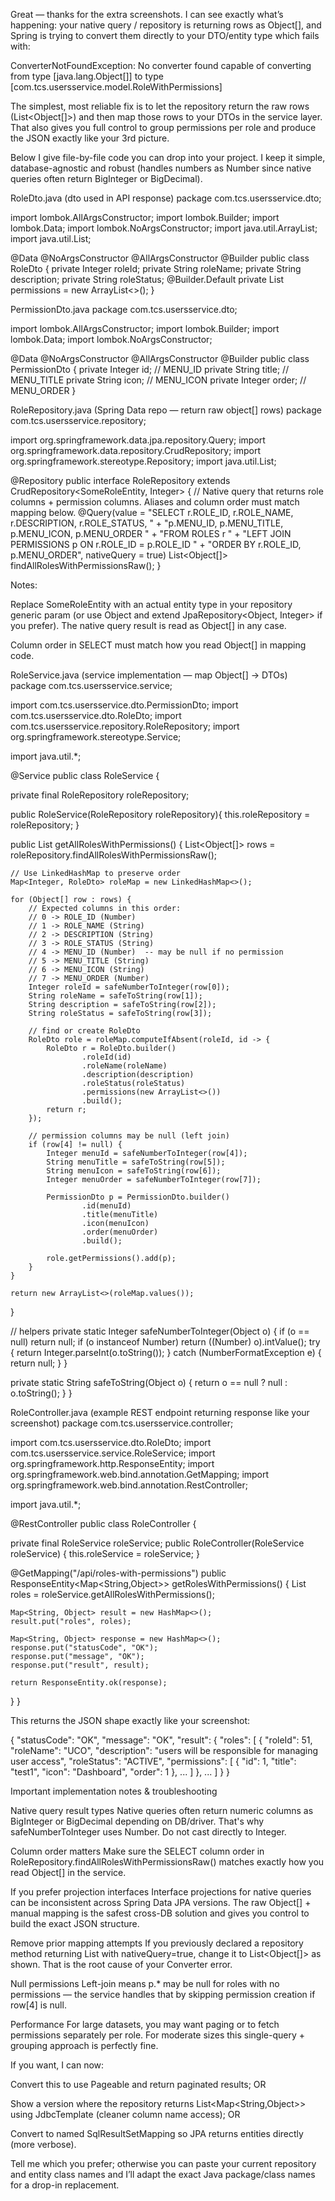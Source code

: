 Great — thanks for the extra screenshots. I can see exactly what’s happening: your native query / repository is returning rows as Object[], and Spring is trying to convert them directly to your DTO/entity type which fails with:

ConverterNotFoundException: No converter found capable of converting from type [java.lang.Object[]] to type [com.tcs.usersservice.model.RoleWithPermissions]

The simplest, most reliable fix is to let the repository return the raw rows (List<Object[]>) and then map those rows to your DTOs in the service layer. That also gives you full control to group permissions per role and produce the JSON exactly like your 3rd picture.

Below I give file-by-file code you can drop into your project. I keep it simple, database-agnostic and robust (handles numbers as Number since native queries often return BigInteger or BigDecimal).

RoleDto.java (dto used in API response)
package com.tcs.usersservice.dto;

import lombok.AllArgsConstructor; import lombok.Builder; import lombok.Data; import lombok.NoArgsConstructor; import java.util.ArrayList; import java.util.List;

@Data @NoArgsConstructor @AllArgsConstructor @Builder public class RoleDto { private Integer roleId; private String roleName; private String description; private String roleStatus; @Builder.Default private List permissions = new ArrayList<>(); }

PermissionDto.java
package com.tcs.usersservice.dto;

import lombok.AllArgsConstructor; import lombok.Builder; import lombok.Data; import lombok.NoArgsConstructor;

@Data @NoArgsConstructor @AllArgsConstructor @Builder public class PermissionDto { private Integer id; // MENU_ID private String title; // MENU_TITLE private String icon; // MENU_ICON private Integer order; // MENU_ORDER }

RoleRepository.java (Spring Data repo — return raw object[] rows)
package com.tcs.usersservice.repository;

import org.springframework.data.jpa.repository.Query; import org.springframework.data.repository.CrudRepository; import org.springframework.stereotype.Repository; import java.util.List;

@Repository public interface RoleRepository extends CrudRepository<SomeRoleEntity, Integer> { // Native query that returns role columns + permission columns. Aliases and column order must match mapping below. @Query(value = "SELECT r.ROLE_ID, r.ROLE_NAME, r.DESCRIPTION, r.ROLE_STATUS, " + "p.MENU_ID, p.MENU_TITLE, p.MENU_ICON, p.MENU_ORDER " + "FROM ROLES r " + "LEFT JOIN PERMISSIONS p ON r.ROLE_ID = p.ROLE_ID " + "ORDER BY r.ROLE_ID, p.MENU_ORDER", nativeQuery = true) List<Object[]> findAllRolesWithPermissionsRaw(); }

Notes:

Replace SomeRoleEntity with an actual entity type in your repository generic param (or use Object and extend JpaRepository<Object, Integer> if you prefer). The native query result is read as Object[] in any case.

Column order in SELECT must match how you read Object[] in mapping code.

RoleService.java (service implementation — map Object[] → DTOs)
package com.tcs.usersservice.service;

import com.tcs.usersservice.dto.PermissionDto; import com.tcs.usersservice.dto.RoleDto; import com.tcs.usersservice.repository.RoleRepository; import org.springframework.stereotype.Service;

import java.util.*;

@Service public class RoleService {

private final RoleRepository roleRepository;

public RoleService(RoleRepository roleRepository){
    this.roleRepository = roleRepository;
}

public List<RoleDto> getAllRolesWithPermissions() {
    List<Object[]> rows = roleRepository.findAllRolesWithPermissionsRaw();

    // Use LinkedHashMap to preserve order
    Map<Integer, RoleDto> roleMap = new LinkedHashMap<>();

    for (Object[] row : rows) {
        // Expected columns in this order:
        // 0 -> ROLE_ID (Number)
        // 1 -> ROLE_NAME (String)
        // 2 -> DESCRIPTION (String)
        // 3 -> ROLE_STATUS (String)
        // 4 -> MENU_ID (Number)  -- may be null if no permission
        // 5 -> MENU_TITLE (String)
        // 6 -> MENU_ICON (String)
        // 7 -> MENU_ORDER (Number)
        Integer roleId = safeNumberToInteger(row[0]);
        String roleName = safeToString(row[1]);
        String description = safeToString(row[2]);
        String roleStatus = safeToString(row[3]);

        // find or create RoleDto
        RoleDto role = roleMap.computeIfAbsent(roleId, id -> {
            RoleDto r = RoleDto.builder()
                    .roleId(id)
                    .roleName(roleName)
                    .description(description)
                    .roleStatus(roleStatus)
                    .permissions(new ArrayList<>())
                    .build();
            return r;
        });

        // permission columns may be null (left join)
        if (row[4] != null) {
            Integer menuId = safeNumberToInteger(row[4]);
            String menuTitle = safeToString(row[5]);
            String menuIcon = safeToString(row[6]);
            Integer menuOrder = safeNumberToInteger(row[7]);

            PermissionDto p = PermissionDto.builder()
                    .id(menuId)
                    .title(menuTitle)
                    .icon(menuIcon)
                    .order(menuOrder)
                    .build();

            role.getPermissions().add(p);
        }
    }

    return new ArrayList<>(roleMap.values());
}

// helpers
private static Integer safeNumberToInteger(Object o) {
    if (o == null) return null;
    if (o instanceof Number) return ((Number) o).intValue();
    try {
        return Integer.parseInt(o.toString());
    } catch (NumberFormatException e) {
        return null;
    }
}

private static String safeToString(Object o) {
    return o == null ? null : o.toString();
}
}

RoleController.java (example REST endpoint returning response like your screenshot)
package com.tcs.usersservice.controller;

import com.tcs.usersservice.dto.RoleDto; import com.tcs.usersservice.service.RoleService; import org.springframework.http.ResponseEntity; import org.springframework.web.bind.annotation.GetMapping; import org.springframework.web.bind.annotation.RestController;

import java.util.*;

@RestController public class RoleController {

private final RoleService roleService;
public RoleController(RoleService roleService) {
    this.roleService = roleService;
}

@GetMapping("/api/roles-with-permissions")
public ResponseEntity<Map<String,Object>> getRolesWithPermissions() {
    List<RoleDto> roles = roleService.getAllRolesWithPermissions();

    Map<String, Object> result = new HashMap<>();
    result.put("roles", roles);

    Map<String, Object> response = new HashMap<>();
    response.put("statusCode", "OK");
    response.put("message", "OK");
    response.put("result", result);

    return ResponseEntity.ok(response);
}
}

This returns the JSON shape exactly like your screenshot:

{ "statusCode": "OK", "message": "OK", "result": { "roles": [ { "roleId": 51, "roleName": "UCO", "description": "users will be responsible for managing user access", "roleStatus": "ACTIVE", "permissions": [ { "id": 1, "title": "test1", "icon": "Dashboard", "order": 1 }, ... ] }, ... ] } }

Important implementation notes & troubleshooting

Native query result types Native queries often return numeric columns as BigInteger or BigDecimal depending on DB/driver. That's why safeNumberToInteger uses Number. Do not cast directly to Integer.

Column order matters Make sure the SELECT column order in RoleRepository.findAllRolesWithPermissionsRaw() matches exactly how you read Object[] in the service.

If you prefer projection interfaces Interface projections for native queries can be inconsistent across Spring Data JPA versions. The raw Object[] + manual mapping is the safest cross-DB solution and gives you control to build the exact JSON structure.

Remove prior mapping attempts If you previously declared a repository method returning List with nativeQuery=true, change it to List<Object[]> as shown. That is the root cause of your Converter error.

Null permissions Left-join means p.* may be null for roles with no permissions — the service handles that by skipping permission creation if row[4] is null.

Performance For large datasets, you may want paging or to fetch permissions separately per role. For moderate sizes this single-query + grouping approach is perfectly fine.

If you want, I can now:

Convert this to use Pageable and return paginated results; OR

Show a version where the repository returns List<Map<String,Object>> using JdbcTemplate (cleaner column name access); OR

Convert to named SqlResultSetMapping so JPA returns entities directly (more verbose).

Tell me which you prefer; otherwise you can paste your current repository and entity class names and I’ll adapt the exact Java package/class names for a drop-in replacement.
